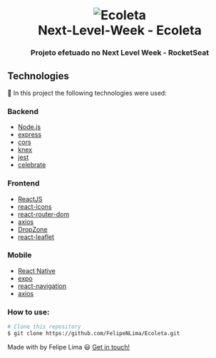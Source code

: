 <h1 align="center">
    <img alt="Ecoleta" src="https://user-images.githubusercontent.com/26943148/83911591-eaf7a600-a742-11ea-8456-a2bac8b19705.png" />
    <br />
    Next-Level-Week - Ecoleta
</h1>

<h3 align="center">
    Projeto efetuado no Next Level Week - RocketSeat
</h3>

## Technologies

:hammer: In this project the following technologies were used:

### Backend

- [Node.js](https://nodejs.org)
- [express](https://expressjs.com/)
- [cors](https://developer.mozilla.org/pt-BR/docs/Web/HTTP/Controle_Acesso_CORS)
- [knex](http://knexjs.org/)
- [jest](https://jestjs.io/)
- [celebrate](https://github.com/arb/celebrate)

### Frontend

- [ReactJS](https://reactjs.org/)
- [react-icons](https://react-icons.netlify.com/#/)
- [react-router-dom](https://reacttraining.com/react-router/web/guides/quick-start)
- [axios](https://github.com/axios/axios)
- [DropZone](https://www.dropzonejs.com/)
- [react-leaflet](https://react-leaflet.js.org/)

### Mobile

- [React Native](https://facebook.github.io/react-native/)
- [expo](https://docs.expo.io/versions/latest/)
- [react-navigation](https://reactnavigation.org/)
- [axios](https://github.com/axios/axios)


### How to use:

```bash
# Clone this repository
$ git clone https://github.com/FelipeNLima/Ecoleta.git
```

Made with by Felipe Lima :smiley: [Get in touch!](https://www.linkedin.com/in/felipe-lima-00bb62171/)

